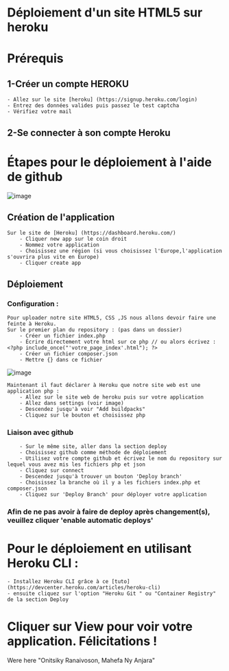 # Déploiement d'un site HTML5 sur heroku

# Prérequis

## 1-Créer un compte HEROKU 
    
    - Allez sur le site [heroku] (https://signup.heroku.com/login)
    - Entrez des données valides puis passez le test captcha
    - Vérifiez votre mail

## 2-Se connecter à son compte Heroku

# Étapes pour le déploiement à l'aide de github

![image](https://user-images.githubusercontent.com/98638690/157096182-7f0e8b47-c67c-438d-9923-324a853dd7fd.png)

## Création de l'application
    Sur le site de [Heroku] (https://dashboard.heroku.com/)
        - Cliquer new app sur le coin droit
        - Nommez votre application
        - Choisissez une région (si vous choisissez l'Europe,l'application s'ouvrira plus vite en Europe)
        - Cliquer create app

## Déploiement 

### Configuration :
    Pour uploader notre site HTML5, CSS ,JS nous allons devoir faire une feinte à Heroku.
    Sur le premier plan du repository : (pas dans un dossier)
        - Créer un fichier index.php 
        - Écrire directement votre html sur ce php // ou alors écrivez : <?php include_once("'votre_page_index'.html"); ?>
        - Créer un fichier composer.json
        - Mettre {} dans ce fichier

![image](https://user-images.githubusercontent.com/98638690/157174276-4e41c59a-e85e-494f-ae0b-6568ba0efe78.png)
    
    Maintenant il faut déclarer à Heroku que notre site web est une application php :
        - Allez sur le site web de heroku puis sur votre application
        - Allez dans settings (voir image)
        - Descendez jusqu'à voir "Add buildpacks"
        - Cliquez sur le bouton et choisissez php

### Liaison avec github 
        - Sur le même site, aller dans la section deploy
        - Choisissez github comme méthode de déploiement
        - Utilisez votre compte github et écrivez le nom du repository sur lequel vous avez mis les fichiers php et json
        - Cliquez sur connect
        - Descendez jusqu'à trouver un bouton 'Deploy branch'
        - Choisissez la branche où il y a les fichiers index.php et composer.json
        - Cliquez sur 'Deploy Branch' pour déployer votre application

 ### Afin de ne pas avoir à faire de deploy après changement(s), veuillez cliquer 'enable automatic deploys'

# Pour le déploiement en utilisant Heroku CLI :
    - Installez Heroku CLI grâce à ce [tuto] (https://devcenter.heroku.com/articles/heroku-cli)
    - ensuite cliquez sur l'option "Heroku Git " ou "Container Registry" de la section Deploy


# Cliquer sur View pour voir votre application. Félicitations !
Were here "Onitsiky Ranaivoson, Mahefa Ny Anjara"